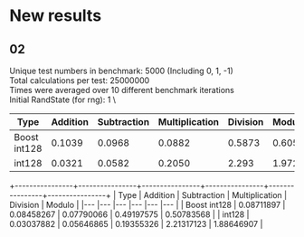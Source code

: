 # New results

## 02

Unique test numbers in benchmark: 5000 (Including 0, 1, -1) \
Total calculations per test: 25000000 \
Times were averaged over 10 different benchmark iterations \
Initial RandState (for rng): 1 \

| Type | Addition | Subtraction | Multiplication | Division | Modulo |
| --- | --- | --- | --- | --- | --- |
| Boost int128 | 0.1039 | 0.0968 | 0.0882 | 0.5873 | 0.6053 |
| int128 | 0.0321 | 0.0582 | 0.2050 | 2.293 | 1.972 |


+----------------+----------------+----------------+----------------+----------------+----------------+
| Type           | Addition       | Subtraction    | Multiplication | Division       | Modulo         |
|---            |---            |---            |---            |---            |---            |
| Boost int128   | 0.08711897     | 0.08458267     | 0.07790066     | 0.49197575     | 0.50783568     |
| int128         | 0.03037882     | 0.05646865     | 0.19355326     | 2.21317123     | 1.88646907     |
